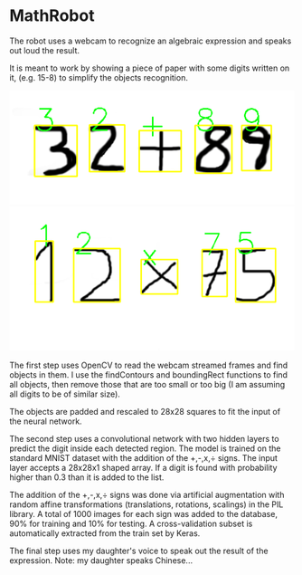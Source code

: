 # MathRobot
The robot uses a webcam to recognize an algebraic expression and speaks out loud the result.

It is meant to work by showing a piece of paper with some digits written on it, (e.g.
15-8) to simplify the objects recognition.

![examples of digits detection](/result4.png)
![examples of digits detection](/result6.png)

The first step uses OpenCV to read the webcam streamed frames and find objects in them. I use the findContours and boundingRect functions to find all objects, then remove those that are too small or too big (I am assuming all digits to be of similar size).

The objects are padded and rescaled to 28x28 squares to fit the input of the neural network.

The second step uses a convolutional network with two hidden layers to predict the digit inside each detected region. The model is trained on the standard MNIST dataset with the addition of the +,-,x,÷ signs. The input layer accepts a 28x28x1 shaped array. If a digit is found with probability higher than 0.3 than it is added to the list.

The addition of the +,-,x,÷ signs was done via artificial augmentation with random affine transformations (translations, rotations, scalings) in the PIL library. A total of 1000 images for each sign was added to the database, 90% for training and 10% for testing. A cross-validation subset is automatically extracted from the train set by Keras.

The final step uses my daughter's voice to speak out the result of the expression. Note: my daughter speaks Chinese...
